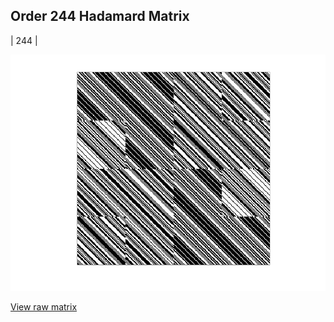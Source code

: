 ## Order 244 Hadamard Matrix

| 244 |

<img src="244.png" class="img-responsive" alt=""> 

[View raw matrix](order244.txt)
